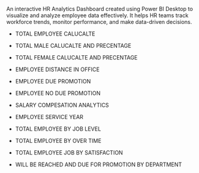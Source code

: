An interactive HR Analytics Dashboard created using Power BI Desktop to visualize and analyze employee data effectively.
It helps HR teams track workforce trends, monitor performance, and make data-driven decisions.

* TOTAL EMPLOYEE CALUCALTE 

* TOTAL MALE CALUCALTE AND PRECENTAGE  

* TOTAL FEMALE CALUCALTE AND  PRECENTAGE 

* EMPLOYEE DISTANCE IN OFFICE 

* EMPLOYEE DUE PROMOTION 

* EMPLOYEE NO DUE PROMOTION 

* SALARY COMPESATION ANALYTICS 

* EMPLOYEE SERVICE YEAR 

* TOTAL EMPLOYEE BY JOB LEVEL 

* TOTAL EMPLOYEE BY OVER TIME 

* TOTAL EMPLOYEE JOB BY SATISFACTION 

* WILL BE REACHED AND DUE FOR PROMOTION BY DEPARTMENT  

